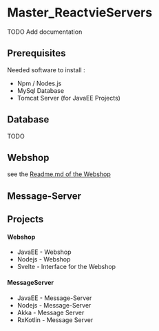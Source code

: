 # Master_ReactvieServers
TODO Add documentation
## Prerequisites
Needed software to install :
* Npm / Nodes.js
* MySql Database
* Tomcat Server (for JavaEE Projects)

## Database
TODO 
## Webshop
see the [Readme.md of the Webshop ](/WebShop/)
## Message-Server



## Projects 

#### Webshop
* JavaEE - Webshop
* Nodejs - Webshop
* Svelte - Interface for the Webshop
#### MessageServer
* JavaEE - Message-Server
* Nodejs - Message-Server
* Akka - Message Server
* RxKotlin - Message Server 
